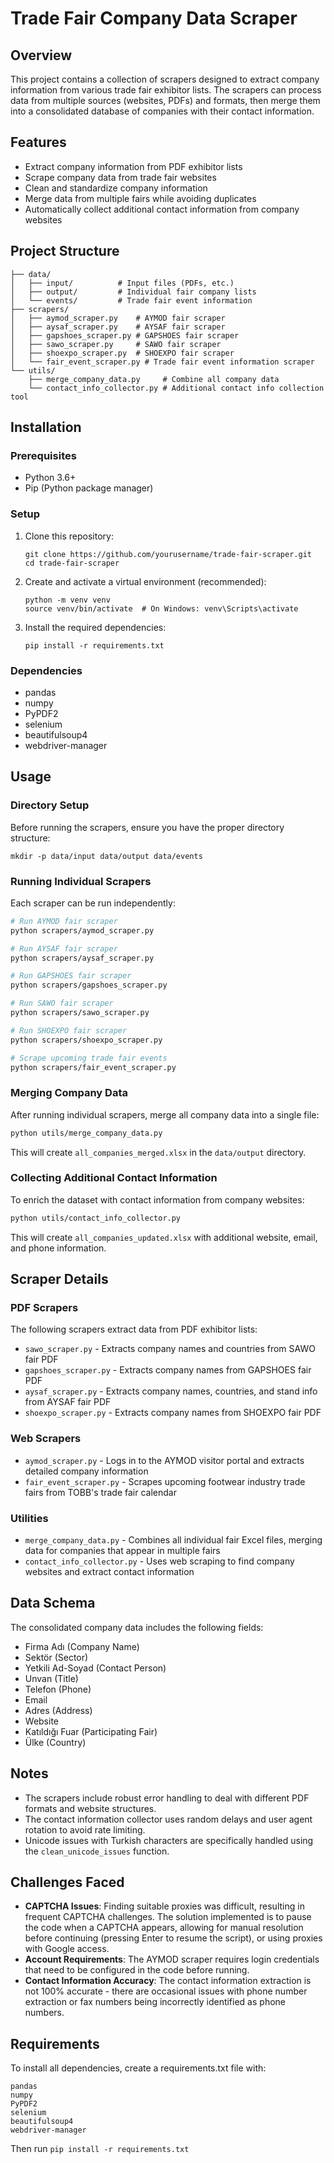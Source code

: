 # Trade Fair Company Data Scraper

## Overview

This project contains a collection of scrapers designed to extract company information from various trade fair exhibitor lists. The scrapers can process data from multiple sources (websites, PDFs) and formats, then merge them into a consolidated database of companies with their contact information.

## Features

* Extract company information from PDF exhibitor lists
* Scrape company data from trade fair websites
* Clean and standardize company information
* Merge data from multiple fairs while avoiding duplicates
* Automatically collect additional contact information from company websites

## Project Structure

```
├── data/
│   ├── input/          # Input files (PDFs, etc.)
│   ├── output/         # Individual fair company lists
│   └── events/         # Trade fair event information
├── scrapers/
│   ├── aymod_scraper.py    # AYMOD fair scraper
│   ├── aysaf_scraper.py    # AYSAF fair scraper
│   ├── gapshoes_scraper.py # GAPSHOES fair scraper
│   ├── sawo_scraper.py     # SAWO fair scraper
│   ├── shoexpo_scraper.py  # SHOEXPO fair scraper
│   └── fair_event_scraper.py # Trade fair event information scraper
└── utils/
    ├── merge_company_data.py     # Combine all company data
    └── contact_info_collector.py # Additional contact info collection tool
```

## Installation

### Prerequisites

* Python 3.6+
* Pip (Python package manager)

### Setup

1. Clone this repository:
   ```
   git clone https://github.com/yourusername/trade-fair-scraper.git
   cd trade-fair-scraper
   ```
2. Create and activate a virtual environment (recommended):
   ```
   python -m venv venv
   source venv/bin/activate  # On Windows: venv\Scripts\activate
   ```
3. Install the required dependencies:
   ```
   pip install -r requirements.txt
   ```

### Dependencies

* pandas
* numpy
* PyPDF2
* selenium
* beautifulsoup4
* webdriver-manager

## Usage

### Directory Setup

Before running the scrapers, ensure you have the proper directory structure:

```
mkdir -p data/input data/output data/events
```

### Running Individual Scrapers

Each scraper can be run independently:

```bash
# Run AYMOD fair scraper
python scrapers/aymod_scraper.py

# Run AYSAF fair scraper
python scrapers/aysaf_scraper.py

# Run GAPSHOES fair scraper
python scrapers/gapshoes_scraper.py

# Run SAWO fair scraper
python scrapers/sawo_scraper.py

# Run SHOEXPO fair scraper
python scrapers/shoexpo_scraper.py

# Scrape upcoming trade fair events
python scrapers/fair_event_scraper.py
```

### Merging Company Data

After running individual scrapers, merge all company data into a single file:

```bash
python utils/merge_company_data.py
```

This will create `all_companies_merged.xlsx` in the `data/output` directory.

### Collecting Additional Contact Information

To enrich the dataset with contact information from company websites:

```bash
python utils/contact_info_collector.py
```

This will create `all_companies_updated.xlsx` with additional website, email, and phone information.

## Scraper Details

### PDF Scrapers

The following scrapers extract data from PDF exhibitor lists:

* `sawo_scraper.py` - Extracts company names and countries from SAWO fair PDF
* `gapshoes_scraper.py` - Extracts company names from GAPSHOES fair PDF
* `aysaf_scraper.py` - Extracts company names, countries, and stand info from AYSAF fair PDF
* `shoexpo_scraper.py` - Extracts company names from SHOEXPO fair PDF

### Web Scrapers

* `aymod_scraper.py` - Logs in to the AYMOD visitor portal and extracts detailed company information
* `fair_event_scraper.py` - Scrapes upcoming footwear industry trade fairs from TOBB's trade fair calendar

### Utilities

* `merge_company_data.py` - Combines all individual fair Excel files, merging data for companies that appear in multiple fairs
* `contact_info_collector.py` - Uses web scraping to find company websites and extract contact information

## Data Schema

The consolidated company data includes the following fields:

* Firma Adı (Company Name)
* Sektör (Sector)
* Yetkili Ad-Soyad (Contact Person)
* Unvan (Title)
* Telefon (Phone)
* Email
* Adres (Address)
* Website
* Katıldığı Fuar (Participating Fair)
* Ülke (Country)

## Notes

* The scrapers include robust error handling to deal with different PDF formats and website structures.
* The contact information collector uses random delays and user agent rotation to avoid rate limiting.
* Unicode issues with Turkish characters are specifically handled using the `clean_unicode_issues` function.

## Challenges Faced

- **CAPTCHA Issues**: Finding suitable proxies was difficult, resulting in frequent CAPTCHA challenges. The solution implemented is to pause the code when a CAPTCHA appears, allowing for manual resolution before continuing (pressing Enter to resume the script), or using proxies with Google access.
- **Account Requirements**: The AYMOD scraper requires login credentials that need to be configured in the code before running.
- **Contact Information Accuracy**: The contact information extraction is not 100% accurate - there are occasional issues with phone number extraction or fax numbers being incorrectly identified as phone numbers.

## Requirements

To install all dependencies, create a requirements.txt file with:

```
pandas
numpy
PyPDF2
selenium
beautifulsoup4
webdriver-manager
```

Then run `pip install -r requirements.txt`
